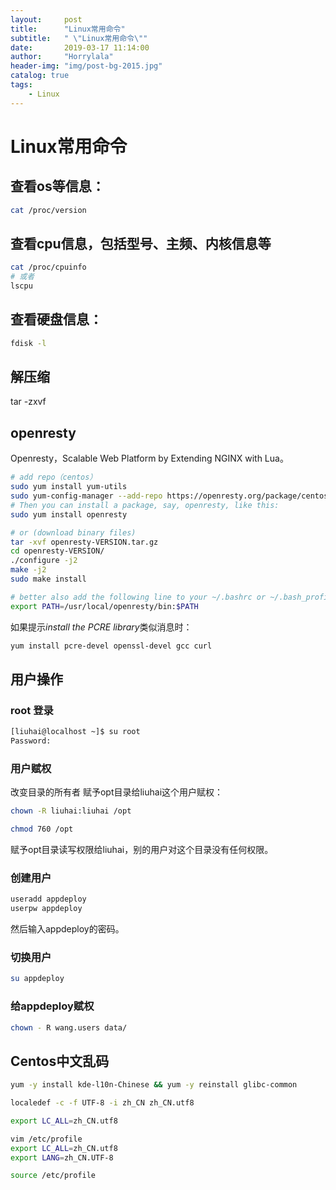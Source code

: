 ```yaml
---
layout:     post
title:      "Linux常用命令"
subtitle:   " \"Linux常用命令\""
date:       2019-03-17 11:14:00
author:     "Horrylala"
header-img: "img/post-bg-2015.jpg"
catalog: true
tags:
    - Linux
---
```


# Linux常用命令

## 查看os等信息：
```bash
cat /proc/version
```

## 查看cpu信息，包括型号、主频、内核信息等
```bash
cat /proc/cpuinfo
# 或者
lscpu
```

## 查看硬盘信息：
```bash
fdisk -l
```

## 解压缩
tar -zxvf

## openresty
Openresty，Scalable Web Platform by Extending NGINX with Lua。
```bash
# add repo（centos）
sudo yum install yum-utils
sudo yum-config-manager --add-repo https://openresty.org/package/centos/openresty.repo
# Then you can install a package, say, openresty, like this:
sudo yum install openresty

# or (download binary files)
tar -xvf openresty-VERSION.tar.gz
cd openresty-VERSION/
./configure -j2
make -j2
sudo make install

# better also add the following line to your ~/.bashrc or ~/.bash_profile file.
export PATH=/usr/local/openresty/bin:$PATH
```
如果提示*install the PCRE library*类似消息时：
```bash
yum install pcre-devel openssl-devel gcc curl
```

## 用户操作
### root 登录
```bash
[liuhai@localhost ~]$ su root
Password: 
```

### 用户赋权
改变目录的所有者 赋予opt目录给liuhai这个用户赋权：
```bash
chown -R liuhai:liuhai /opt
```
```bash
chmod 760 /opt
```
赋予opt目录读写权限给liuhai，别的用户对这个目录没有任何权限。

### 创建用户
```bash
useradd appdeploy
userpw appdeploy
```

然后输入appdeploy的密码。

### 切换用户
```bash
su appdeploy
```

### 给appdeploy赋权
```bash
chown - R wang.users data/
```

## Centos中文乱码
```bash
yum -y install kde-l10n-Chinese && yum -y reinstall glibc-common

localedef -c -f UTF-8 -i zh_CN zh_CN.utf8

export LC_ALL=zh_CN.utf8

vim /etc/profile
export LC_ALL=zh_CN.utf8
export LANG=zh_CN.UTF-8

source /etc/profile
```
